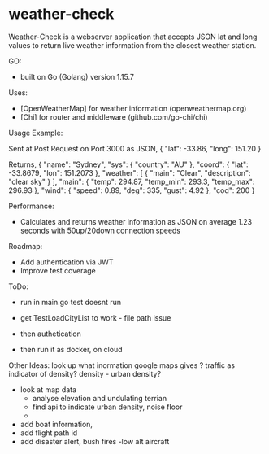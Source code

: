 # weather-check

Weather-Check is a webserver application that accepts JSON lat and long values to return live weather information from the closest weather station.

GO:
- built on Go (Golang) version 1.15.7

Uses:
- [OpenWeatherMap] for weather information (openweathermap.org)
- [Chi] for router and middleware (github.com/go-chi/chi)

Usage Example:

Sent at Post Request on Port 3000 as JSON, 
{
	"lat": -33.86,
	"long": 151.20
}

Returns,
{
    "name": "Sydney",
    "sys": {
        "country": "AU"
    },
    "coord": {
        "lat": -33.8679,
        "lon": 151.2073
    },
    "weather": [
        {
            "main": "Clear",
            "description": "clear sky"
        }
    ],
    "main": {
        "temp": 294.87,
        "temp_min": 293.3,
        "temp_max": 296.93
    },
    "wind": {
        "speed": 0.89,
        "deg": 335,
        "gust": 4.92
    },
    "cod": 200
}

Performance:
- Calculates and returns weather information as JSON on average 1.23 seconds with 50up/20down connection speeds

Roadmap:
- Add authentication via JWT
- Improve test coverage

ToDo:
- run in main.go test doesnt run
- get TestLoadCityList to work - file path issue

- then authetication

- then run it as docker, on cloud

Other Ideas:
look up what inormation google maps gives ? traffic as indicator of density? density - urban density?
- look at map data
    - analyse elevation and undulating terrian
    - find api to indicate urban density, noise floor
    - 
- add boat information, 
- add flight path id
- add disaster alert, bush fires
-low alt aircraft 